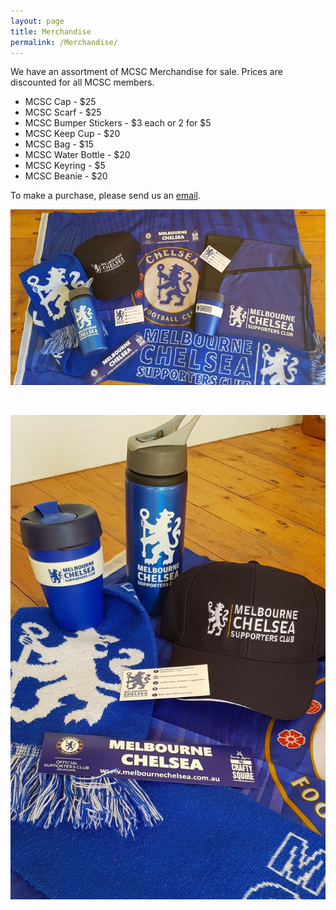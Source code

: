 ```yaml
---
layout: page
title: Merchandise
permalink: /Merchandise/
---
```


We have an assortment of MCSC Merchandise for sale. Prices are discounted for all MCSC members.

- MCSC Cap - $25
- MCSC Scarf - $25
- MCSC Bumper Stickers - $3 each or 2 for $5
- MCSC Keep Cup - $20
- MCSC Bag - $15
- MCSC Water Bottle - $20
- MCSC Keyring - $5
- MCSC Beanie  - $20

To make a purchase, please send us an [email](mailto:admin@melbournechelsea.com.au).

![MerchandiseOne](/assets/merchandise1.jpg)

<br>

![MerchandiseTwo](/assets/merchandise2.jpg)
